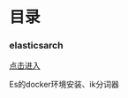 # 目录
### elasticsarch

<a href="https://github.com/mpr123/cq/tree/main/elasticsarch" target="blank">点击进入</a>

Es的docker环境安装、ik分词器